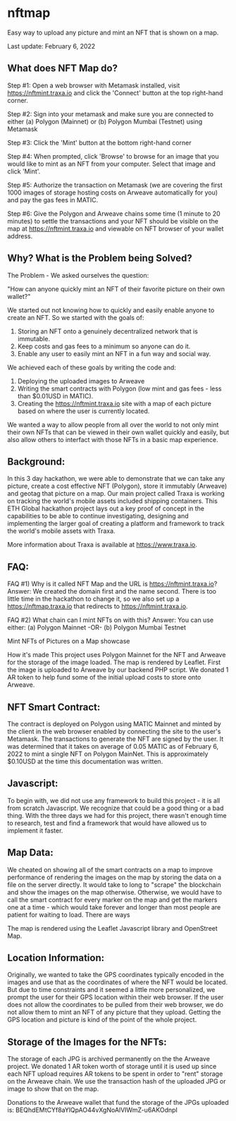 # nftmap
Easy way to upload any picture and mint an NFT that is shown on a map.

Last update:  February 6, 2022

What does NFT Map do?
-------------------------------------------------------------
Step #1: Open a web browser with Metamask installed, visit https://nftmint.traxa.io and click the 'Connect' button at the top right-hand corner.

Step #2: Sign into your metamask and make sure you are connected to either
 (a) Polygon (Mainnet) 
 or
 (b) Polygon Mumbai (Testnet) using Metamask

Step #3: Click the 'Mint' button at the bottom right-hand corner

Step #4: When prompted, click 'Browse' to browse for an image that you would like to mint as an NFT from your computer.  Select that image and click 'Mint'.

Step #5:  Authorize the transaction on Metamask (we are covering the first 1000 images of storage hosting costs on Arweave automatically for you) and pay the gas fees in MATIC.

Step #6:  Give the Polygon and Arweave chains some time (1 minute to 20 minutes) to settle the transactions and your NFT should be visible on the map at https://nftmint.traxa.io and viewable on NFT browser of your wallet address. 

Why?  What is the Problem being Solved?
-------------------------------------------------------------
The Problem - We asked ourselves the question:

"How can anyone quickly mint an NFT of their favorite picture on their own wallet?"

We started out not knowing how to quickly and easily enable anyone to create an NFT.   So we started with the goals of:

1) Storing an NFT onto a genuinely decentralized network that is immutable.
2) Keep costs and gas fees to a minimum so anyone can do it.
3) Enable any user to easily mint an NFT in a fun way and social way.

We achieved each of these goals by writing the code and:

1) Deploying the uploaded images to Arweave
2) Writing the smart contracts with Polygon (low mint and gas fees - less than $0.01USD in MATIC).
3) Creating the https://nftmint.traxa.io site with a map of each picture based on where the user is currently located.

We wanted a way to allow people from all over the world to not only mint their own NFTs that can be viewed in their own wallet quickly and easily, but also allow others to interfact with those NFTs in a basic map experience.

Background:  
-------------------------------------------------------------
In this 3 day hackathon, we were able to demonstrate that we can take any picture, create a cost effective NFT (Polygon), store it immutably (Arweave) and geotag that picture on a map.  Our main project called Traxa is working on tracking the world's mobile assets included shipping containers.  This ETH Global hackathon project lays out a key proof of concept in the capabilities to be able to continue investigating, designing and implementing the larger goal of creating a platform and framework to track the world's mobile assets with Traxa.

More information about Traxa is available at https://www.traxa.io.

FAQ:
------------------
FAQ #1) Why is it called NFT Map and the URL is https://nftmint.traxa.io?  Answer:  We created the domain first and the name second.  There is too little time in the hackathon to change it, so we also set up a https://nftmap.traxa.io that redirects to https://nftmint.traxa.io.

FAQ #2)  What chain can I mint NFTs on with this? Answer:  You can use either:
 (a) Polygon Mainnet
 -OR-
 (b) Polygon Mumbai Testnet

Mint NFTs of Pictures on a Map showcase

How it's made
This project uses Polygon Mainnet for the NFT and Arweave for the storage of the image loaded.  The map is rendered by Leaflet.  First the image is uploaded to Arweave by our backend PHP script.  We donated 1 AR token to help fund some of the initial upload costs to store onto Arweave.  

NFT Smart Contract:
-----------------------------------
The contract is deployed on Polygon using MATIC Mainnet and minted by the client in the web browser enabled by connecting the site to the user's Metamask.  The transactions to generate the NFT are signed by the user.  It was determined that it takes on average of 0.05 MATIC as of February 6, 2022 to mint a single NFT on Polygon MainNet.  This is approximately $0.10USD at the time this documentation was written.

Javascript:
-----------------------------------
To begin with, we did not use any framework to build this project - it is all from scratch Javascript.  We recognize that could be a good thing or a bad thing.  With the three days we had for this project, there wasn't enough time to research, test and find a framework that would have allowed us to implement it faster.

Map Data:
-----------------------------------
We cheated on showing all of the smart contracts on a map to improve performance of rendering the images on the map by storing the data on a file on the server directly.  It would take to long to "scrape" the blockchain and show the images on the map otherwise. Otherwise, we would have to call the smart contract for every marker on the map and get the markers one at a time - which would take forever and longer than most people are patient for waiting to load.  There are ways

The map is rendered using the Leaflet Javascript library and OpenStreet Map.

Location Information:
-----------------------------------
Originally, we wanted to take the GPS coordinates typically encoded in the images and use that as the coordinates of where the NFT would be located.  But due to time constraints and it seemed a little more personalized, we prompt the user for their GPS location within their web browser.  If the user does not allow the coordinates to be pulled from their web browser, we do not allow them to mint an NFT of any picture that they upload.  Getting the GPS location and picture is kind of the point of the whole project.

Storage of the Images for the NFTs:
-----------------------------------
The storage of each JPG is archived permanently on the the Arweave project.  We donated 1 AR token worth of storage until it is used up since each NFT upload requires AR tokens to be spent in order to "rent" storage on the Arweave chain.  We use the transaction hash of the uploaded JPG or image to show that on the map.

Donations to the Arweave wallet that fund the storage of the JPGs uploaded is:  BEQhdEMtCYf8aYlQpAO44vXgNoAlVIWmZ-u6AKOdnpI
